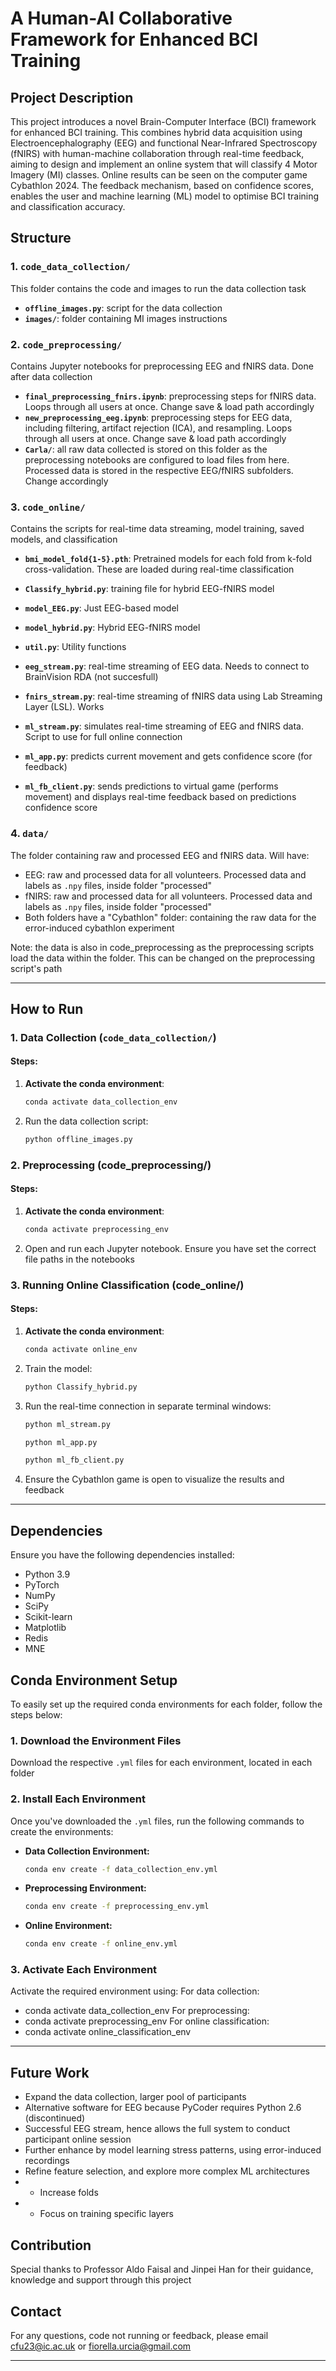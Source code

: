 # A Human-AI Collaborative Framework  for Enhanced BCI Training

## Project Description
This project introduces a novel Brain-Computer Interface (BCI) framework for enhanced BCI
training. This combines hybrid data acquisition using Electroencephalography (EEG) and functional Near-Infrared Spectroscopy (fNIRS) with human-machine
collaboration through real-time feedback, aiming to design and implement an online system that will classify 4 Motor Imagery (MI) classes. Online results can be seen on the computer game Cybathlon 2024. The feedback mechanism, based on confidence scores, enables the user and machine learning (ML) model to optimise BCI training and classification accuracy.


## Structure
### 1. `code_data_collection/`
This folder contains the code and images to run the data collection task 

- **`offline_images.py`**: script for the data collection 
- **`images/`**: folder containing MI images instructions

### 2. `code_preprocessing/`
Contains Jupyter notebooks for preprocessing EEG and fNIRS data. Done after data collection 

- **`final_preprocessing_fnirs.ipynb`**: preprocessing steps for fNIRS data. Loops through all users at once. Change save & load path accordingly
- **`new_preprocessing_eeg.ipynb`**: preprocessing steps for EEG data, including filtering, artifact rejection (ICA), and resampling. Loops through all users at once. Change save & load path accordingly
- **`Carla/`**: all raw data collected is stored on this folder as the preprocessing notebooks are configured to load files from here. Processed data is stored in the respective EEG/fNIRS subfolders. Change accordingly 

### 3. `code_online/`
Contains the scripts for real-time data streaming, model training, saved models, and classification

- **`bmi_model_fold{1-5}.pth`**: Pretrained models for each fold from k-fold cross-validation. These are loaded during real-time classification 
- **`Classify_hybrid.py`**: training file for hybrid EEG-fNIRS model  
- **`model_EEG.py`**: Just EEG-based model 
- **`model_hybrid.py`**: Hybrid EEG-fNIRS model 
- **`util.py`**: Utility functions 

- **`eeg_stream.py`**: real-time streaming of EEG data. Needs to connect to BrainVision RDA (not succesfull)
- **`fnirs_stream.py`**: real-time streaming of fNIRS data using Lab Streaming Layer (LSL). Works 
- **`ml_stream.py`**: simulates real-time streaming of EEG and fNIRS data. Script to use for full online connection 
- **`ml_app.py`**: predicts current movement and gets confidence score (for feedback)
- **`ml_fb_client.py`**: sends predictions to virtual game (performs movement) and displays real-time feedback based on predictions confidence score


### 4. `data/`
The folder containing raw and processed EEG and fNIRS data. Will have: 
-  EEG: raw and processed data for all volunteers. Processed data and labels as `.npy` files, inside folder "processed"
- fNIRS: raw and processed data for all volunteers. Processed data and labels as `.npy` files, inside folder "processed"
- Both folders have a "Cybathlon" folder: containing the raw data for the error-induced cybathlon experiment 

Note: the data is also in code_preprocessing as the preprocessing scripts load the data within the folder. This can be changed on the preprocessing script's path 

---

## How to Run
### 1. Data Collection (`code_data_collection/`)
#### Steps:
1. **Activate the conda environment**:
   ```bash
   conda activate data_collection_env
   ```
2. Run the data collection script:
   ```bash
   python offline_images.py
   ```

### 2. Preprocessing (code_preprocessing/)
#### Steps:
1. **Activate the conda environment**:
   ```bash
   conda activate preprocessing_env
   ```
2. Open and run each Jupyter notebook. Ensure you have set the correct file paths in the notebooks

### 3. Running Online Classification (code_online/)
#### Steps:
1. **Activate the conda environment**:
   ```bash
   conda activate online_env
   ```
2. Train the model:
   ```bash
   python Classify_hybrid.py
   ```
3. Run the real-time connection in separate terminal windows:
   ```bash
   python ml_stream.py
   ```
   ```bash
   python ml_app.py
   ```
   ```bash
   python ml_fb_client.py
   ```
4. Ensure the Cybathlon game is open to visualize the results and feedback
---
## Dependencies
Ensure you have the following dependencies installed:
- Python 3.9
- PyTorch
- NumPy
- SciPy
- Scikit-learn
- Matplotlib
- Redis
- MNE 

## Conda Environment Setup
To easily set up the required conda environments for each folder, follow the steps below:

### 1. Download the Environment Files
Download the respective `.yml` files for each environment, located in each folder 

### 2. Install Each Environment
Once you've downloaded the `.yml` files, run the following commands to create the environments:

- **Data Collection Environment:**
   ```bash
   conda env create -f data_collection_env.yml
   ```
- **Preprocessing Environment:**
   ```bash
   conda env create -f preprocessing_env.yml
   ```
- **Online Environment:**
   ```bash
   conda env create -f online_env.yml
   ```
### 3. Activate Each Environment
Activate the required environment using:
For data collection:
- conda activate data_collection_env
For preprocessing:
- conda activate preprocessing_env
For online classification:
- conda activate online_classification_env

---

## Future Work
- Expand the data collection, larger pool of participants 
- Alternative software for EEG because PyCoder requires Python 2.6 (discontinued)
- Successful EEG stream, hence allows the full system to conduct participant online session 
- Further enhance by model learning stress patterns, using error-induced recordings 
- Refine feature selection, and explore more complex ML architectures 
- - Increase folds 
- - Focus on training specific layers

## Contribution
Special thanks to Professor Aldo Faisal and Jinpei Han for their guidance, knowledge and support through this project

## Contact
For any questions, code not running or feedback, please email cfu23@ic.ac.uk or fiorella.urcia@gmail.com


---
